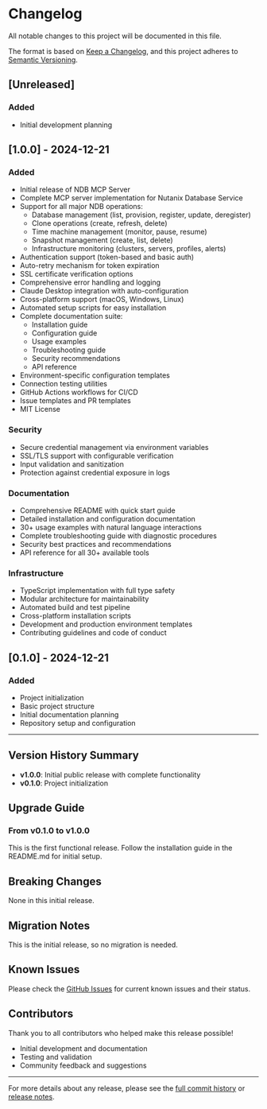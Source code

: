 # Changelog

All notable changes to this project will be documented in this file.

The format is based on [Keep a Changelog](https://keepachangelog.com/en/1.0.0/),
and this project adheres to [Semantic Versioning](https://semver.org/spec/v2.0.0.html).

## [Unreleased]

### Added
- Initial development planning

## [1.0.0] - 2024-12-21

### Added
- Initial release of NDB MCP Server
- Complete MCP server implementation for Nutanix Database Service
- Support for all major NDB operations:
  - Database management (list, provision, register, update, deregister)
  - Clone operations (create, refresh, delete)
  - Time machine management (monitor, pause, resume)
  - Snapshot management (create, list, delete)
  - Infrastructure monitoring (clusters, servers, profiles, alerts)
- Authentication support (token-based and basic auth)
- Auto-retry mechanism for token expiration
- SSL certificate verification options
- Comprehensive error handling and logging
- Claude Desktop integration with auto-configuration
- Cross-platform support (macOS, Windows, Linux)
- Automated setup scripts for easy installation
- Complete documentation suite:
  - Installation guide
  - Configuration guide
  - Usage examples
  - Troubleshooting guide
  - Security recommendations
  - API reference
- Environment-specific configuration templates
- Connection testing utilities
- GitHub Actions workflows for CI/CD
- Issue templates and PR templates
- MIT License

### Security
- Secure credential management via environment variables
- SSL/TLS support with configurable verification
- Input validation and sanitization
- Protection against credential exposure in logs

### Documentation
- Comprehensive README with quick start guide
- Detailed installation and configuration documentation
- 30+ usage examples with natural language interactions
- Complete troubleshooting guide with diagnostic procedures
- Security best practices and recommendations
- API reference for all 30+ available tools

### Infrastructure
- TypeScript implementation with full type safety
- Modular architecture for maintainability
- Automated build and test pipeline
- Cross-platform installation scripts
- Development and production environment templates
- Contributing guidelines and code of conduct

## [0.1.0] - 2024-12-21

### Added
- Project initialization
- Basic project structure
- Initial documentation planning
- Repository setup and configuration

---

## Version History Summary

- **v1.0.0**: Initial public release with complete functionality
- **v0.1.0**: Project initialization

## Upgrade Guide

### From v0.1.0 to v1.0.0
This is the first functional release. Follow the installation guide in the README.md for initial setup.

## Breaking Changes

None in this initial release.

## Migration Notes

This is the initial release, so no migration is needed.

## Known Issues

Please check the [GitHub Issues](https://github.com/rouxton/ndb-mcp-server/issues) for current known issues and their status.

## Contributors

Thank you to all contributors who helped make this release possible!

- Initial development and documentation
- Testing and validation
- Community feedback and suggestions

---

For more details about any release, please see the [full commit history](https://github.com/rouxton/ndb-mcp-server/commits/main) or [release notes](https://github.com/rouxton/ndb-mcp-server/releases).
